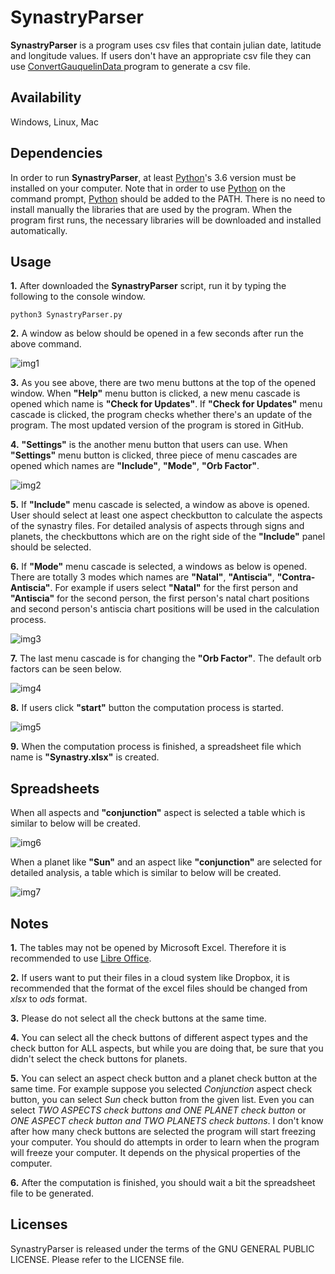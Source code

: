 # SynastryParser

**SynastryParser** is a program uses csv files that contain julian date, latitude and longitude values. If users don't have an appropriate csv file they can use [ConvertGauquelinData
](https://github.com/dildeolupbiten/ConvertGauquelinData) program to generate a csv file.

## Availability

Windows, Linux, Mac

## Dependencies

In order to run **SynastryParser**, at least [Python](https://www.python.org/)'s 3.6 version must be installed on your computer. Note that in order to use [Python](https://www.python.org/) on the command prompt, [Python](https://www.python.org/) should be added to the PATH. There is no need to install manually the libraries that are used by the program. When the program first runs, the necessary libraries will be downloaded and installed automatically.

## Usage

**1.** After downloaded the **SynastryParser** script, run it by typing the following to the console window.

```
python3 SynastryParser.py
```

**2.** A window as below should be opened in a few seconds after run the above command.

![img1](https://user-images.githubusercontent.com/29302909/71669897-48945a80-2d7f-11ea-80a7-1d5f53144672.png)

**3.** As you see above, there are two menu buttons at the top of the opened window. When **"Help"** menu button is clicked, a new menu cascade is opened which name is **"Check for Updates"**. If **"Check for Updates"** menu cascade is clicked, the program checks whether there's an update of the program. The most updated version of the program is stored in GitHub.

**4.** **"Settings"** is the another menu button that users can use. When **"Settings"** menu button is clicked, three piece of menu cascades are opened which names are **"Include"**, **"Mode"**, **"Orb Factor"**.

![img2](https://user-images.githubusercontent.com/29302909/68789679-fbd1b480-0656-11ea-9434-44c6a8e246bc.png)

**5.** If **"Include"** menu cascade is selected, a window as above is opened. User should select at least one aspect checkbutton to calculate the aspects of the synastry files. For detailed analysis of aspects through signs and planets, the checkbuttons which are on the right side of the **"Include"** panel should be selected.

**6.** If **"Mode"** menu cascade is selected, a windows as below is opened. There are totally 3 modes which names are **"Natal"**, **"Antiscia"**, **"Contra-Antiscia"**. For example if users select **"Natal"** for the first person and **"Antiscia"** for the second person, the first person's natal chart positions and second person's antiscia chart positions will be used in the calculation process. 

![img3](https://user-images.githubusercontent.com/29302909/68790409-53bceb00-0658-11ea-8527-18829a1256f4.png)

**7.** The last menu cascade is for changing the **"Orb Factor"**. The default orb factors can be seen below.

![img4](https://user-images.githubusercontent.com/29302909/68790995-756aa200-0659-11ea-8db5-f08520b2e3ea.png)

**8.** If users click **"start"** button the computation process is started.

![img5](https://user-images.githubusercontent.com/29302909/71669956-77123580-2d7f-11ea-959e-377bad1c6ada.png)

**9.** When the computation process is finished, a spreadsheet file which name is **"Synastry.xlsx"** is created.

## Spreadsheets

When all aspects and **"conjunction"** aspect is selected a table which is similar to below will be created. 

![img6](https://user-images.githubusercontent.com/29302909/68792282-1ce8d400-065c-11ea-9d1a-c61740c80930.jpeg)

When a planet like **"Sun"** and an aspect like **"conjunction"** are selected for detailed analysis, a table which is similar to below will be created.

![img7](https://user-images.githubusercontent.com/29302909/68792530-8ff24a80-065c-11ea-9b76-9b9bde8eb5ec.jpeg)

## Notes

**1.** The tables may not be opened by Microsoft Excel. Therefore it is recommended to use [Libre Office](https://www.libreoffice.org/download/download/). 

**2.** If users want to put their files in a cloud system like Dropbox, it is recommended that the format of the excel files should be changed from *xlsx* to *ods* format.

**3.** Please do not select all the check buttons at the same time.

**4.** You can select all the check buttons of different aspect types and the check button for ALL aspects, but while you are doing that, be sure that you didn't select the check buttons for planets.

**5.** You can select an aspect check button and a planet check button at the same time. For example suppose you selected *Conjunction* aspect check button, you can select *Sun* check button from the given list. Even you can select *TWO ASPECTS check buttons and ONE PLANET check button* or *ONE ASPECT check button and TWO PLANETS check buttons*. I don't know after how many check buttons are selected the program will start freezing your computer. You should do attempts in order to learn when the program will freeze your computer. It depends on the physical properties of the computer.

**6.** After the computation is finished, you should wait a bit the spreadsheet file to be generated.

## Licenses

SynastryParser is released under the terms of the GNU GENERAL PUBLIC LICENSE. Please refer to the LICENSE file.
